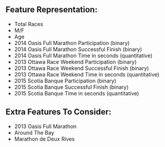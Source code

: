 Feature Representation:
---------------------
* Total Races
* M/F
* Age
* 2014 Oasis Full Marathon Participation (binary)
* 2014 Oasis Full Marathon Successful Finish (binary)
* 2014 Oasis Full Marathon Time in seconds (quantitative)
* 2013 Ottawa Race Weekend Participation (binary)
* 2013 Ottawa Race Weekend Successful Finish (binary)
* 2013 Ottawa Race Weekend Time in seconds (quantitative)
* 2015 Scotia Banque Participation (binary)
* 2015 Scotia Banque Successful Finish (binary)
* 2015 Scotia Banque Time in seconds (quantitative)

Extra Features To Consider:
---------------------------
* 2013 Oasis Full Marathon
* Around The Bay
* Marathon de Deux Rives
